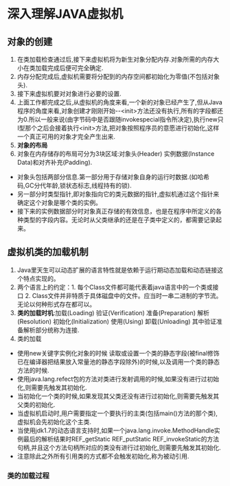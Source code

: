 # 深入理解JAVA虚拟机

## 对象的创建

1. 在类加载检查通过后,接下来虚拟机将为新生对象分配内存.对象所需的内存大小在类加载完成后便可完全确定.
2. 内存分配完成后,虚拟机需要将分配到的内存空间都初始化为零值(不包括对象头).
3. 接下来虚拟机要对对象进行必要的设置.
4. 上面工作都完成之后,从虚拟机的角度来看,一个新的对象已经产生了,但从Java程序的角度来看,对象创建才刚刚开始--\<init>方法还没有执行,所有的字段都还为0.所以一般来说(由字节码中是否跟随invokespecial指令所决定),执行new只I型那个之后会接着执行\<init>方法,把对象按照程序员的意愿进行初始化,这样一个真正可用的对象才完全产生出来.
5. **对象的布局**
6. 对象在内存储存的布局可分为3块区域:对象头(Header) 实例数据(Instance Data)和对齐补充(Padding).
* 对象头包括两部分信息.第一部分用于存储对象自身的运行时数据.(如哈希码,GC分代年龄,锁状态标志,线程持有的锁).
* 另一部分时类型指针,即对象指向它的类元数据的指针,虚拟机通过这个指针来确定这个对象是哪个类的实例。
* 接下来的实例数据部分时对象真正存储的有效信息，也是在程序中所定义的各种类型的字段内容。无论时从父类继承的还是在子类中定义的，都需要记录起来。

## 虚拟机类的加载机制

1. Java里天生可以动态扩展的语言特性就是依赖于运行期动态加载和动态链接这个特点实现的。
2. 两个语言上的约定：1. 每个Class文件都可能代表着java语言中的一个类或接口 2. Class文件并非特质于具体磁盘中的文件。应当时一串二进制的字节流。无论以何种形式存在都可以。
3. **类的加载时机**:加载(Loading) 验证(Verification) 准备(Preparation) 解析(Resolution) 初始化(Initialization) 使用(Using) 卸载(Unloading) 其中验证准备解析部分统称为连接.
4. 类的加载
* 使用new关键字实例化对象的时候 读取或设置一个类的静态字段(被final修饰 已在编译器把结果放入常量池的静态字段除外)的时候,以及调用一个类的静态方法的时候.
* 使用java.lang.refect包的方法对类进行发射调用的时候,如果没有进行过初始化,则需要先触发其初始化.
* 当初始化一个类的时候,如果发现其父类还没有进行过初始化,则需要先触发其父类的初始化.
* 当虚拟机启动时,用户需要指定一个要执行的主类(包括main()方法的那个类),虚拟机会先初始化这个主类.
* 当使用jdk1.7的动态语言支持时,如果一个java.lang.invoke.MethodHandle实例最后的解析结果时REF_getStatic REF_putStatic REF_invokeStatic的方法句柄,并且这个方法句柄所对应的类没有进行过初始化,则需要先触发其初始化.
* 注意除此之外所有引用类的方式都不会触发初始化,称为被动引用.

### 类的加载过程
